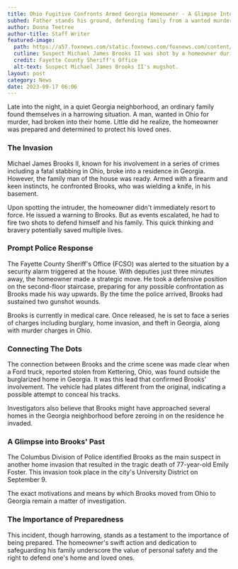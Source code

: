 ```yaml
---
title: Ohio Fugitive Confronts Armed Georgia Homeowner - A Glimpse Into a Night of Valor
subhed: Father stands his ground, defending family from a wanted murderer during a home invasion.
author: Donna Teetree
author-title: Staff Writer
featured-image: 
  path: https://a57.foxnews.com/static.foxnews.com/foxnews.com/content/uploads/2023/09/720/405/murder-suspect-michael-brooks-II.jpg?ve=1&tl=1
  cutline: Suspect Michael James Brooks II was shot by a homeowner during an attempted burglary.
  credit: Fayette County Sheriff's Office
  alt-text: Suspect Michael James Brooks II's mugshot.
layout: post
category: News
date: 2023-09-17 06:06
---
```


Late into the night, in a quiet Georgia neighborhood, an ordinary family found themselves in a harrowing situation. A man, wanted in Ohio for murder, had broken into their home. Little did he realize, the homeowner was prepared and determined to protect his loved ones.

### The Invasion

Michael James Brooks II, known for his involvement in a series of crimes including a fatal stabbing in Ohio, broke into a residence in Georgia. However, the family man of the house was ready. Armed with a firearm and keen instincts, he confronted Brooks, who was wielding a knife, in his basement.

Upon spotting the intruder, the homeowner didn't immediately resort to force. He issued a warning to Brooks. But as events escalated, he had to fire two shots to defend himself and his family. This quick thinking and bravery potentially saved multiple lives.

### Prompt Police Response

The Fayette County Sheriff's Office (FCSO) was alerted to the situation by a security alarm triggered at the house. With deputies just three minutes away, the homeowner made a strategic move. He took a defensive position on the second-floor staircase, preparing for any possible confrontation as Brooks made his way upwards. By the time the police arrived, Brooks had sustained two gunshot wounds.

Brooks is currently in medical care. Once released, he is set to face a series of charges including burglary, home invasion, and theft in Georgia, along with murder charges in Ohio.

### Connecting The Dots

The connection between Brooks and the crime scene was made clear when a Ford truck, reported stolen from Kettering, Ohio, was found outside the burglarized home in Georgia. It was this lead that confirmed Brooks' involvement. The vehicle had plates different from the original, indicating a possible attempt to conceal his tracks.

Investigators also believe that Brooks might have approached several homes in the Georgia neighborhood before zeroing in on the residence he invaded.

### A Glimpse into Brooks' Past

The Columbus Division of Police identified Brooks as the main suspect in another home invasion that resulted in the tragic death of 77-year-old Emily Foster. This invasion took place in the city's University District on September 9. 

The exact motivations and means by which Brooks moved from Ohio to Georgia remain a matter of investigation.

### The Importance of Preparedness

This incident, though harrowing, stands as a testament to the importance of being prepared. The homeowner's swift action and dedication to safeguarding his family underscore the value of personal safety and the right to defend one's home and loved ones.
